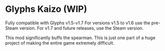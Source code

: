 # Glyphs Kaizo (WIP)
Fully compatible with Glyphs v1.5-v1.7
For versions v1.5 to v1.6 use the pre-Steam version. For v1.7 and future releases, use the Steam version.

This mod significantly buffs the spearman. This is just one part of a huge project of making the entire game extremely difficult.
